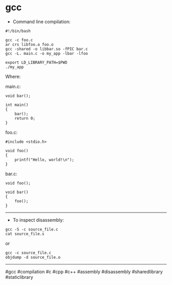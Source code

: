 # gcc

- Command line compilation:
```
#!/bin/bash

gcc -c foo.c
ar crs libfoo.a foo.o
gcc -shared -o libbar.so -fPIC bar.c
gcc -L. main.c -o my_app -lbar -lfoo

export LD_LIBRARY_PATH=$PWD
./my_app
```

Where:

main.c:
```
void bar();

int main()
{
    bar();
    return 0;
}
```

foo.c:
```
#include <stdio.h>

void foo()
{
    printf("Hello, world!\n");
}
```

bar.c:
```
void foo();

void bar()
{
	foo();
}

```

-------------------------------------------------------------------------------

- To inspect disassembly:

```
gcc -S -c source_file.c
cat source_file.s
```

or

```
gcc -c source_file.c
objdump -d source_file.o
```

-------------------------------------------------------------------------------

#gcc #compilation #c #cpp #c++ #assembly #disassembly #sharedlibrary
#staticlibrary

